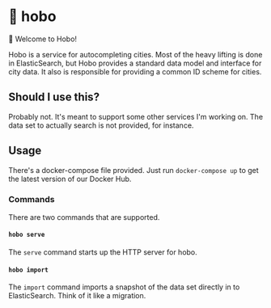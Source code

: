 # :information_desk_person: hobo

:wave: Welcome to Hobo!

Hobo is a service for autocompleting cities. Most of the heavy lifting is done
in ElasticSearch, but Hobo provides a standard data model and interface for
city data. It also is responsible for providing a common ID scheme for cities.

## Should I use this?

Probably not. It's meant to support some other services I'm working on. The
data set to actually search is not provided, for instance.

## Usage

There's a docker-compose file provided. Just run `docker-compose up` to get the
latest version of our Docker Hub.

### Commands

There are two commands that are supported.

#### `hobo serve` 

The `serve` command starts up the HTTP server for hobo.

#### `hobo import`

The `import` command imports a snapshot of the data set directly in to
ElasticSearch. Think of it like a migration.
